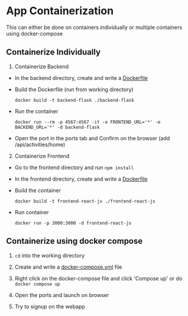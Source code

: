 # App Containerization

This can either be done on containers individually or multiple containers using docker-compose

## Containerize Individually

1. Containerize Backend

- In the backend directory, create and write a [Dockerfile](backend-flask/Dockerfile)

- Build the Dockerfile (run from working directory)

  ```
  docker build -t backend-flask ./backend-flask
  ```

- Run the container

  ```
  docker run --rm -p 4567:4567 -it -e FRONTEND_URL='*' -e BACKEND_URL='*' -d backend-flask
  ```

- Open the port in the ports tab and Confirm on the browser (add /api/activities/home)

2. Containerize Frontend

- Go to the frontend directory and run `npm install`

- In the frontend directory, create and write a [Dockerfile](frontend-react-js/Dockerfile)

- Build the container

    ```
    docker build -t frontend-react-js ./frontend-react-js
    ```

- Run container

    ```
    docker run -p 3000:3000 -d frontend-react-js
    ```

## Containerize using docker compose

1. `cd` into the working directory

2. Create and write a [docker-compose.yml](/docker-compose.yml) file

3. Right click on the docker-compose file and click 'Compose up' or do `docker compose up`

4. Open the ports and launch on browser

5. Try to signup on the webapp